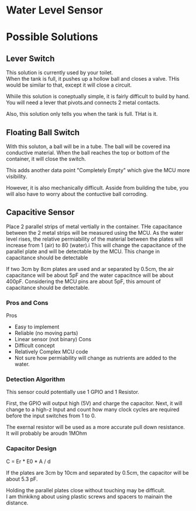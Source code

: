 
# Water Level Sensor

# Possible Solutions

## Lever Switch
This solution is currently used by your toilet.  
When the tank is full, it pushes up a hollow ball and closes a valve.
THis would be similar to that, except it will close a circuit.

Whiile this solution is coneptually simple, it is fairly difficult to build by hand.
You will need a lever that pivots.and connects 2 metal contacts.

Also, this solution only tells you when the tank is full.  THat is it.


## Floating Ball Switch
With this soluton, a ball will be in a tube.  The ball will be covered ina conductive material.  When the ball reaches the top or bottom of the container, it will close the switch.

This adds another data point "Completely Empty" which give the MCU more visibility.

However, it is also mechanically difficult.  Asside from building the tube, you will also have to worry about the contuctive ball corroding.


## Capacitive Sensor
Place 2 parallel strips of metal vertially in the container.
THe capacitance between the 2 metal strips will be measured using the MCU.
As the water level rises, the relative permiability of the material between the plates will increase from 1 (air) to 80 (water).i
This will change the capacitance of the parallel plate and will be detectable by the MCU.
This change in capacitance should be detectable

If two 3cm by 8cm plates are used and ar separated by 0.5cm, the air capacitance will be about 5pF and the water capacitnce will be about 400pF.
Considering the MCU pins are about 5pF, this amount of capacitance should be detectable. 

### Pros and Cons

Pros
* Easy to implement
* Reliable (no moving parts)
* Linear sensor (not binary)
Cons
* Difficult concept
* Relatively Complex MCU code
* Not sure how permiability will change as nutrients are added to the water.

### Detection Algorithm

This sensor could potentially use 1 GPIO and 1 Resistor.

First, the GPIO will output high (5V) and charge the capacitor.
Next, it will change to a high-z Input and count how many clock cycles are required before the input switches from 1 to 0.

The exernal resistor will be used as a more accurate pull down resistance.  
It will probably be aroudn 1MOhm

### Capacitor Design
C = Er * E0 * A / d

If the plates are 3cm by 10cm and separated by 0.5cm, the capacitor will be about 5.3 pF.

Holding the parallel plates close without touching may be difficult.  
I am thinkikng about using plastic screws and spacers to mainain the distance.

